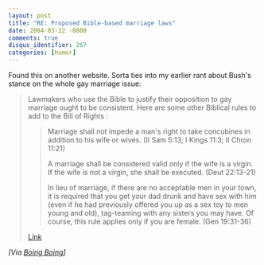 ```yaml
---
layout: post
title: "RE: Proposed Bible-based marriage laws"
date: 2004-03-22 -0800
comments: true
disqus_identifier: 267
categories: [humor]
---
```

Found this on another website. Sorta ties into my earlier rant about
Bush's stance on the whole gay marriage issue:

> Lawmakers who use the Bible to justify their opposition to gay
> marriage ought to be consistent. Here are some other Biblical rules to
> add to the Bill of Rights :
>
> > Marriage shall not impede a man's right to take concubines in
> > addition to his wife or wives. (II Sam 5:13; I Kings 11:3; II Chron
> > 11:21) 
> > 
> >  A marriage shall be considered valid only if the wife is a
> >  virgin. If the wife is not a virgin, she shall be executed. (Deut
> >  22:13-21) 
> > 
> > In lieu of marriage, if there are no acceptable men in your
> >  town, it is required that you get your dad drunk and have sex with
> >  him (even if he had previously offered you up as a sex toy to men
> >  young and old), tag-teaming with any sisters you may have. Of
> >  course, this rule applies only if you are female. (Gen 19:31-36)
>
> 
> 
> [Link](http://www.thecommongood.org/CGN/3_3/biblicalmarriage.html)

*[Via [Boing
Boing](http://www.boingboing.net/2004/03/21/proposed_biblebased_.html)]*

